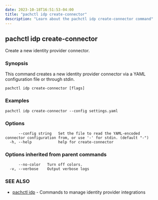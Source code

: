 ```yaml
---
date: 2023-10-18T16:51:53-04:00
title: "pachctl idp create-connector"
description: "Learn about the pachctl idp create-connector command"
---
```


## pachctl idp create-connector

Create a new identity provider connector.

### Synopsis

This command creates a new identity provider connector via a YAML configuration file or through stdin.

```
pachctl idp create-connector [flags]
```

### Examples

```
pachctl idp create-connector --config settings.yaml
```

### Options

```
      --config string   Set the file to read the YAML-encoded connector configuration from, or use '-' for stdin. (default "-")
  -h, --help            help for create-connector
```

### Options inherited from parent commands

```
      --no-color   Turn off colors.
  -v, --verbose    Output verbose logs
```

### SEE ALSO

* [pachctl idp](../pachctl_idp)	 - Commands to manage identity provider integrations

